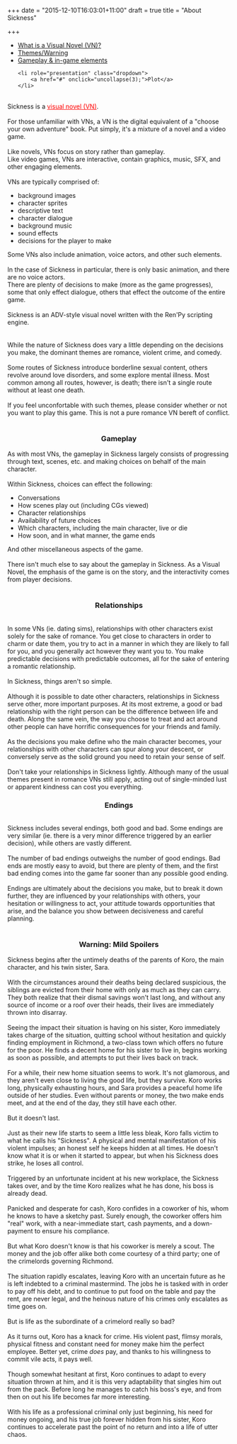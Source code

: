 +++
date = "2015-12-10T16:03:01+11:00"
draft = true
title = "About Sickness"

+++

<ul class="nav nav-tabs">
	<li role="presentation" class="active">
		<a href="#" onclick="uncollapse(0);">What is a Visual Novel (VN)?</a>
	</li>
	<li role="presentation">
		<a href="#" onclick="uncollapse(1);">Themes/Warning</a>
	</li>
	<li role="presentation">
		<a href="#" onclick="uncollapse(2);">Gameplay &amp; in-game elements</a>
	</li>

	<li role="presentation" class="dropdown">
		<a href="#" onclick="uncollapse(3);">Plot</a>
  	</li>

</ul>

<div id="accordion">
  <div class="content"><span><br/>Sickness is a <a href="https://en.wikipedia.org/wiki/Visual_novel" target="_blank" style="color:red;">visual novel (VN)</a>.<br/><br/>For those unfamiliar with VNs, a VN is the digital equivalent of a "choose your own adventure" book. Put simply, it's a mixture of a novel and a video game.<br/><br/>Like novels, VNs focus on story rather than gameplay.<br/>Like video games, VNs are interactive, contain graphics, music, SFX, and other engaging elements.<br/><br/>VNs are typically comprised of:<br/>
      <ul>
        <li>background images</li>
        <li>character sprites</li>
        <li>descriptive text</li>
        <li>character dialogue</li>
        <li>background music</li>
        <li>sound effects</li>
        <li>decisions for the player to make</li>
      </ul>Some VNs also include animation, voice actors, and other such elements.<br/><br/>In the case of Sickness in particular, there is only basic animation, and there are no voice actors.<br/>There are plenty of decisions to make (more as the game progresses), some that only effect dialogue, others that effect the outcome of the entire game.<br/><br/>Sickness is an ADV-style visual novel written with the Ren'Py scripting engine.<br/><br/></span></div>
  <div class="content"><span><br/>While the nature of Sickness does vary a little depending on the decisions you make, the dominant themes are romance, violent crime, and comedy.<br/><br/>Some routes of Sickness introduce borderline sexual content, others revolve around love disorders, and some explore mental illness. Most common among all routes, however, is death; there isn't a single route without at least one death.<br/><br/>If you feel unconfortable with such themes, please consider whether or not you want to play this game. This is not a pure romance VN bereft of conflict.<br/><br/></span></div>
  <div class="content"><span>
      <center>
        <h3>Gameplay</h3>
      </center>As with most VNs, the gameplay in Sickness largely consists of progressing through text, scenes, etc. and making choices on behalf of the main character.<br/><br/>Within Sickness, choices can effect the following:<br/>
      <ul>
        <li>Conversations</li>
        <li>How scenes play out (including CGs viewed)</li>
        <li>Character relationships</li>
        <li>Availability of future choices</li>
        <li>Which characters, including the main character, live or die</li>
        <li>How soon, and in what manner, the game ends</li>
      </ul>And other miscellaneous aspects of the game.<br/><br/>There isn't much else to say about the gameplay in Sickness. As a Visual Novel, the emphasis of the game is on the story, and the interactivity comes from player decisions.<br/><br/>
      <center>
        <h3>Relationships</h3>
      </center><br/>In some VNs (ie. dating sims), relationships with other characters exist solely for the sake of romance. You get close to characters in order to charm or date them, you try to act in a manner in which they are likely to fall for you, and you generally act however they want you to. You make predictable decisions with predictable outcomes, all for the sake of entering a romantic relationship.<br/><br/>In Sickness, things aren't so simple.<br/><br/>Although it is possible to date other characters, relationships in Sickness serve other, more important purposes. At its most extreme, a good or bad relationship with the right person can be the difference between life and death. Along the same vein, the way you choose to treat and act around other people can have horrific consequences for your friends and family.<br/><br/>As the decisions you make define who the main character becomes, your relationships with other characters can spur along your descent, or conversely serve as the solid ground you need to retain your sense of self.<br/><br/>Don't take your relationships in Sickness lightly. Although many of the usual themes present in romance VNs still apply, acting out of single-minded lust or apparent kindness can cost you everything.<br/>
      <center>
        <h3>Endings</h3>
      </center><br/>Sickness includes several endings, both good and bad. Some endings are very similar (ie. there is a very minor difference triggered by an earlier decision), while others are vastly different.<br/><br/>The number of bad endings outweighs the number of good endings. Bad ends are mostly easy to avoid, but there are plenty of them, and the first bad ending comes into the game far sooner than any possible good ending.<br/><br/>Endings are ultimately about the decisions you make, but to break it down further, they are influenced by your relationships with others, your hesitation or willingness to act, your attitude towards opportunities that arise, and the balance you show between decisiveness and careful planning.<br/><br/></span></div>
  <div class="content"><span>
      <center>
        <h3>Warning: Mild Spoilers</h3>
      </center>Sickness begins after the untimely deaths of the parents of Koro, the main character, and his twin sister, Sara.<br/><br/>With the circumstances around their deaths being declared suspicious, the siblings are evicted from their home with only as much as they can carry. They both realize that their dismal savings won't last long, and without any source of income or a roof over their heads, their lives are immediately thrown into disarray.<br/><br/>Seeing the impact their situation is having on his sister, Koro immediately takes charge of the situation, quitting school without hesitation and quickly finding employment in Richmond, a two-class town which offers no future for the poor. He finds a decent home for his sister to live in, begins working as soon as possible, and attempts to put their lives back on track.<br/><br/>For a while, their new home situation seems to work. It's not glamorous, and they aren't even close to living the good life, but they survive. Koro works long, physically exhausting hours, and Sara provides a peaceful home life outside of her studies. Even without parents or money, the two make ends meet, and at the end of the day, they still have each other.<br/><br/>But it doesn't last.<br/><br/>Just as their new life starts to seem a little less bleak, Koro falls victim to what he calls his "Sickness". A physical and mental manifestation of his violent impulses; an honest self he keeps hidden at all times. He doesn't know what it is or when it started to appear, but when his Sickness does strike, he loses all control.<br/><br/>Triggered by an unfortunate incident at his new workplace, the Sickness takes over, and by the time Koro realizes what he has done, his boss is already dead.<br/><br/>Panicked and desperate for cash, Koro confides in a coworker of his, whom he knows to have a sketchy past. Surely enough, the coworker offers him "real" work, with a near-immediate start, cash payments, and a down-payment to ensure his compliance.<br/><br/>But what Koro doesn't know is that his coworker is merely a scout. The money and the job offer alike both come courtesy of a third party; one of the crimelords governing Richmond.<br/><br/>The situation rapidly escalates, leaving Koro with an uncertain future as he is left indebted to a criminal mastermind. The jobs he is tasked with in order to pay off his debt, and to continue to put food on the table and pay the rent, are never legal, and the heinous nature of his crimes only escalates as time goes on.<br/><br/>But is life as the subordinate of a crimelord really so bad?<br/><br/>As it turns out, Koro has a knack for crime. His violent past, flimsy morals, physical fitness and constant need for money make him the perfect employee. Better yet, crime <i>does</i> pay, and thanks to his willingness to commit vile acts, it pays well.<br/><br/>Though somewhat hesitant at first, Koro continues to adapt to every situation thrown at him, and it is this very adaptability that singles him out from the pack. Before long he manages to catch his boss's eye, and from then on out his life becomes far more interesting.<br/><br/>With his life as a professional criminal only just beginning, his need for money ongoing, and his true job forever hidden from his sister, Koro continues to accelerate past the point of no return and into a life of utter chaos.</span></div>
</div>
<script src="/js/accordion.js" type="text/javascript" charset="utf-8" defer="defer" async="async"></script>